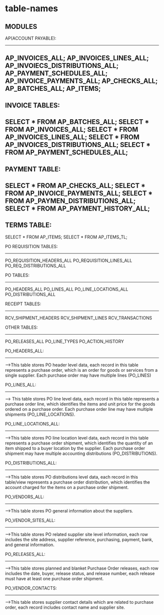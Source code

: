 # table-names
MODULES
--------
AP(ACCOUNT PAYABLE):
********************
AP_INVOICES_ALL;
AP_INVOICES_LINES_ALL;
AP_INVOIECS_DISTRIBUTIONS_ALL;
AP_PAYMENT_SCHEDULES_ALL;
AP_INVOICE_PAYMENTS_ALL;
AP_CHECKS_ALL;
AP_BATCHES_ALL;
AP_ITEMS;
-----------------------
INVOICE TABLES:
-----------------------
SELECT * FROM AP_BATCHES_ALL;
SELECT * FROM AP_INVOICES_ALL;
SELECT * FROM AP_INVOICES_LINES_ALL;
SELECT * FROM AP_INVOICES_DISTRIBUTIONS_ALL;
SELECT * FROM AP_PAYMENT_SCHEDULES_ALL;
--------------------
PAYMENT TABLE:
--------------------
SELECT * FROM AP_CHECKS_ALL;
SELECT * FROM AP_INVOICE_PAYMENTS_ALL;
SELECT * FROM AP_PAYMEN_DISTRIBUTIONS_ALL;
SELECT * FROM AP_PAYMENT_HISTORY_ALL;
--------------------
TERMS TABLE:
--------------------
SELECT * FROM AP_ITEMS;
SELECT * FROM AP_ITEMS_TL;

PO REQUISITION TABLES:
**********************
PO_REQUISITION_HEADERS_ALL
PO_REQUISITION_LINES_ALL
PO_REQ_DISTRIBUTIONS_ALL

PO TABLES:
**********
PO_HEADERS_ALL
PO_LINES_ALL
PO_LINE_LOCATIONS_ALL
PO_DISTRIBUTIONS_ALL

RECEIPT TABLES:
***************
RCV_SHIPMENT_HEADERS
RCV_SHIPMENT_LINES
RCV_TRANSACTIONS

OTHER TABLES:
*************
PO_RELEASES_ALL
PO_LINE_TYPES
PO_ACTION_HISTORY

PO_HEADERS_ALL:
****************
-->This table stores PO header level data, each record in this table represents a purchase order, which is an order for goods or services from a single supplier. Each purchase order may have multiple lines (PO_LINES)

PO_LINES_ALL:
*************
--> This table stores PO line level data, each record in this table represents a purchase order line, which identifies the items and unit price for the goods ordered on a purchase order. Each purchase order line may have multiple shipments (PO_LINE_LOCATIONS).

PO_LINE_LOCATIONS_ALL:
**********************
-->This table stores PO line location level data, each record in this table represents a purchase order shipment, which identifies the quantity of an item shipped to a buyer location by the supplier. Each purchase order shipment may have multiple accounting distributions (PO_DISTRIBUTIONS).

PO_DISTRIBUTIONS_ALL:
*********************
-->This table stores PO distributions level data, each record in this table/view represents a purchase order distribution, which identifies the account charged for the items on a purchase order shipment.

PO_VENDORS_ALL:
***************
-->This table stores PO general information about the suppliers.

PO_VENDOR_SITES_ALL:
********************
-->This table stores PO related supplier site level information, each row includes the site address, supplier reference, purchasing, payment, bank, and general information.

PO_RELEASES_ALL: 
*****************
-->This table stores planned and blanket Purchase Order releases, each row includes the date, buyer, release status, and release number, each release must have at least one purchase order shipment.

PO_VENDOR_CONTACTS:
*******************
-->This table stores supplier contact details which are related to purchase order, each record includes contact name and supplier site.

